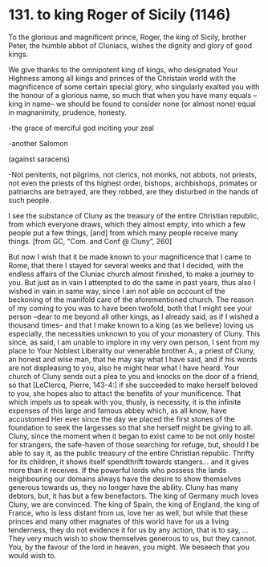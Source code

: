 # 131. to king Roger of Sicily \(1146\)

To the glorious and magnificent prince, Roger, the king of Sicily, brother Peter, the humble abbot of Cluniacs, wishes the dignity and glory of good kings.

We give thanks to the omnipotent king of kings, who designated Your Highness among all kings and princes of the Christain world with the magnificence of some certain special glory, who singularly exalted you with the honour of a glorious name, so much that when you have many equals –king in name– we should be found to consider none \(or almost none\) equal in magnanimity, prudence, honesty.

-the grace of merciful god inciting your zeal

-another Salomon

\(against saracens\)

-Not penitents, not pilgrims, not clerics, not monks, not abbots, not priests, not even the priests of ths highest order, bishops, archbishops, primates or patriarchs are betrayed, are they robbed, are they disturbed in the hands of such people.

I see the substance of Cluny as the treasury of the entire Christian republic, from which everyone draws, which they almost empty, into which a few people put a few things, \[and\] from which many people receive many things. \[from GC, “Com. and Conf @ Cluny”, 260\]

But now I wish that it be made known to your magnificence that I came to Rome, that there I stayed for several weeks and that I decided, with the endless affairs of the Cluniac church almost finished, to make a journey to you. But just as in vain I attempted to do the same in past years, thus also I wished in vain in same way, since I am not able on account of the beckoning of the manifold care of the aforementioned church. The reason of my coming to you was to have been twofold, both that I might see your person –dear to me beyond all other kings, as I already said, as if I wished a thousand times– and that I make known to a king \(as we believe\) loving us especially, the necessities unknown to you of your monastery of Cluny. This since, as said, I am unable to implore in my very own person, I sent from my place to Your Noblest Liberality our venerable brother A., a priest of Cluny, an honest and wise man, that he may say what I have said, and if his words are not displeasing to you, also he might hear what I have heard. Your church of Cluny sends out a plea to you and knocks on the door of a friend, so that \[LeClercq, Pierre, 143-4:\] if she succeeded to make herself beloved to you, she hopes also to attact the benefits of your munificence. That which impels us to speak with you, thusly, is necessity,  it is the infinite expenses of this large and famous abbey which, as all know, have accustomed Her ever since the day we placed the first stones of the foundation to seek the largesses so that she herself might be giving to all. Cluny, since the moment when it began to exist came to be not only hostel for strangers, the safe-haven of those searching for refuge, but, should I be able to say it, as the public treasury of the entire Christian republic. Thrifty for its children, it shows itself spendthrift towards stangers… and it gives more than it receives. If the powerful lords who possess the lands neighbouring our domains always have the desire to show themselves generous towards us, they no longer have the ability. Cluny has many debtors, but, it has but a few benefactors. The king of Germany much loves Cluny, we are convinced. The king of Spain, the king of England, the king of France, who is less distant from us, love her as well, but while that these princes and many other magnates of this world have for us a living tenderness, they do not evidence it for us by any action, that is to say, … They very much wish to show themselves generous to us, but they cannot. You, by the favour of the lord in heaven, you might. We beseech that you would wish to.

